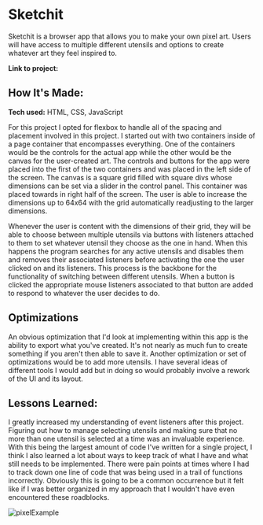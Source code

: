 # Sketchit
Sketchit is a browser app that allows you to make your own pixel art.  Users will have access to multiple different utensils and options to create whatever art they feel inspired to.

**Link to project:** 

## How It's Made:

**Tech used:** HTML, CSS, JavaScript

For this project I opted for flexbox to handle all of the spacing and placement involved in this project.   I started out with two containers inside of a page container that encompasses everything.  One of the containers would be the controls for the actual app while the other would be the canvas for the user-created art.  The controls and buttons for the app were placed into the first of the two containers and was placed in the left side of the screen.  The canvas is a square grid filled with square divs whose dimensions can be set via a slider in the control panel.  This container was placed towards in right half of the screen.  The user is able to increase the dimensions up to 64x64 with the grid automatically readjusting to the larger dimensions.  

Whenever the user is content with the dimensions of their grid, they will be able to choose between multiple utensils via buttons with listeners attached to them to set whatever utensil they choose as the one in hand.  When this happens the program searches for any active utensils and disables them and removes their associated listeners before activating the one the user clicked on and its listeners.  This process is the backbone for the functionality of switching between different utensils.  When a button is clicked the appropriate mouse listeners associated to that button are added to respond to whatever the user decides to do.    

## Optimizations

An obvious optimization that I'd look at implementing within this app is the ability to export what you've created.  It's not nearly as much fun to create something if you aren't then able to save it.  Another optimization or set of optimizations would be to add more utensils.  I have several ideas of different tools I would add but in doing so would probably involve a rework of the UI and its layout.  

## Lessons Learned:

I greatly increased my understanding of event listeners after this project.  Figuring out how to manage selecting utensils and making sure that no more than one utensil is selected at a time was an invaluable experience.  With this being the largest amount of code I've written for a single project, I think I also learned a lot about ways to keep track of what I have and what still needs to be implemented.  There were pain points at times where I had to track down one line of code that was being used in a trail of functions incorrectly.  Obviously this is going to be a common occurrence but it felt like if I was better organized in my approach that I wouldn't have even encountered these roadblocks.    





![pixelExample](https://github.com/Mike-Benn/sketchit/assets/135486982/d47b9158-632b-4f77-9dff-6bff240973e1)
